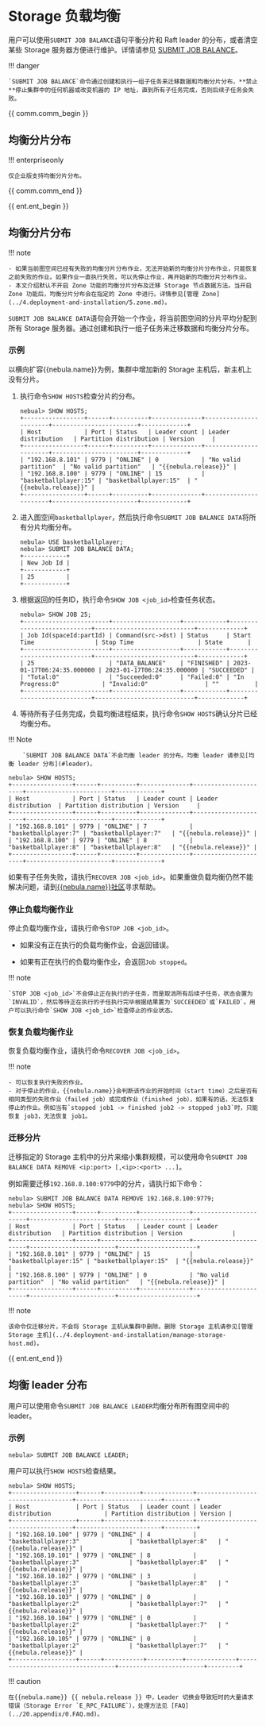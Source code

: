# Storage 负载均衡

用户可以使用`SUBMIT JOB BALANCE`语句平衡分片和 Raft leader 的分布，或者清空某些 Storage 服务器方便进行维护。详情请参见 [SUBMIT JOB BALANCE](../synchronization-and-migration/2.balance-syntax.md)。

!!! danger

    `SUBMIT JOB BALANCE`命令通过创建和执行一组子任务来迁移数据和均衡分片分布，**禁止**停止集群中的任何机器或改变机器的 IP 地址，直到所有子任务完成，否则后续子任务会失败。

{{ comm.comm_begin }}
## 均衡分片分布

!!! enterpriseonly

    仅企业版支持均衡分片分布。
{{ comm.comm_end }}

{{ ent.ent_begin }}
## 均衡分片分布

!!! note

    - 如果当前图空间已经有失败的均衡分片分布作业，无法开始新的均衡分片分布作业，只能恢复之前失败的作业。如果作业一直执行失败，可以先停止作业，再开始新的均衡分片分布作业。
    - 本文介绍默认不开启 Zone 功能的均衡分片分布及迁移 Storage 节点数据方法。当开启 Zone 功能后，均衡分片分布会在指定的 Zone 中进行。详情参见[管理 Zone](../4.deployment-and-installation/5.zone.md)。

`SUBMIT JOB BALANCE DATA`语句会开始一个作业，将当前图空间的分片平均分配到所有 Storage 服务器。通过创建和执行一组子任务来迁移数据和均衡分片分布。

### 示例

以横向扩容{{nebula.name}}为例，集群中增加新的 Storage 主机后，新主机上没有分片。

1. 执行命令`SHOW HOSTS`检查分片的分布。

    ```ngql
    nebual> SHOW HOSTS;
    +-----------------+------+----------+--------------+-----------------------+------------------------+-------------+
    | Host            | Port | Status   | Leader count | Leader distribution   | Partition distribution | Version     |
    +-----------------+------+----------+--------------+-----------------------+------------------------+-------------+
    | "192.168.8.101" | 9779 | "ONLINE" | 0            | "No valid partition"  | "No valid partition"   | "{{nebula.release}}" |
    | "192.168.8.100" | 9779 | "ONLINE" | 15           | "basketballplayer:15" | "basketballplayer:15"  | "{{nebula.release}}" |
    +-----------------+------+----------+--------------+-----------------------+------------------------+-------------+
    ```

2. 进入图空间`basketballplayer`，然后执行命令`SUBMIT JOB BALANCE DATA`将所有分片均衡分布。

    ```ngql
    nebula> USE basketballplayer;
    nebula> SUBMIT JOB BALANCE DATA;
    +------------+
    | New Job Id |
    +------------+
    | 25         |
    +------------+
    ```

3. 根据返回的任务ID，执行命令`SHOW JOB <job_id>`检查任务状态。

    ```ngql
    nebula> SHOW JOB 25;
    +------------------------+-------------------+------------+----------------------------+----------------------------+-------------+
    | Job Id(spaceId:partId) | Command(src->dst) | Status     | Start Time                 | Stop Time                  | State       |
    +------------------------+-------------------+------------+----------------------------+----------------------------+-------------+
    | 25                     | "DATA_BALANCE"    | "FINISHED" | 2023-01-17T06:24:35.000000 | 2023-01-17T06:24:35.000000 | "SUCCEEDED" |
    | "Total:0"              | "Succeeded:0"     | "Failed:0" | "In Progress:0"            | "Invalid:0"                | ""          |
    +------------------------+-------------------+------------+----------------------------+----------------------------+-------------+
    ```

4. 等待所有子任务完成，负载均衡进程结束，执行命令`SHOW HOSTS`确认分片已经均衡分布。

  !!! Note

        `SUBMIT JOB BALANCE DATA`不会均衡 leader 的分布。均衡 leader 请参见[均衡 leader 分布](#leader)。

  ```ngql
  nebula> SHOW HOSTS;
  +-----------------+------+----------+--------------+----------------------+------------------------+-------------+
  | Host            | Port | Status   | Leader count | Leader distribution  | Partition distribution | Version     |
  +-----------------+------+----------+--------------+----------------------+------------------------+-------------+
  | "192.168.8.101" | 9779 | "ONLINE" | 7            | "basketballplayer:7" | "basketballplayer:7"   | "{{nebula.release}}" |
  | "192.168.8.100" | 9779 | "ONLINE" | 8            | "basketballplayer:8" | "basketballplayer:8"   | "{{nebula.release}}" |
  +-----------------+------+----------+--------------+----------------------+------------------------+-------------+
  ```

如果有子任务失败，请执行`RECOVER JOB <job_id>`。如果重做负载均衡仍然不能解决问题，请到[{{nebula.name}}社区](https://discuss.nebula-graph.com.cn/)寻求帮助。

### 停止负载均衡作业

停止负载均衡作业，请执行命令`STOP JOB <job_id>`。

- 如果没有正在执行的负载均衡作业，会返回错误。

- 如果有正在执行的负载均衡作业，会返回`Job stopped`。

!!! note

    `STOP JOB <job_id>`不会停止正在执行的子任务，而是取消所有后续子任务，状态会置为`INVALID`，然后等待正在执行的子任执行完毕根据结果置为`SUCCEEDED`或`FAILED`。用户可以执行命令`SHOW JOB <job_id>`检查停止的作业状态。

### 恢复负载均衡作业

恢复负载均衡作业，请执行命令`RECOVER JOB <job_id>`。

!!! note
  
    - 可以恢复执行失败的作业。
    - 对于停止的作业，{{nebula.name}}会判断该作业的开始时间（start time）之后是否有相同类型的失败作业（failed job）或完成作业（finished job），如果有的话，无法恢复停止的作业。例如当有`stopped job1 -> finished job2 -> stopped job3`时，只能恢复 job3，无法恢复 job1。

### 迁移分片

迁移指定的 Storage 主机中的分片来缩小集群规模，可以使用命令`SUBMIT JOB BALANCE DATA REMOVE <ip:port> [,<ip>:<port> ...]`。

例如需要迁移`192.168.8.100:9779`中的分片，请执行如下命令：

```ngql
nebula> SUBMIT JOB BALANCE DATA REMOVE 192.168.8.100:9779;
nebula> SHOW HOSTS;
+-----------------+------+----------+--------------+-----------------------+------------------------+----------------------+
| Host            | Port | Status   | Leader count | Leader distribution   | Partition distribution | Version              |
+-----------------+------+----------+--------------+-----------------------+------------------------+----------------------+
| "192.168.8.101" | 9779 | "ONLINE" | 15           | "basketballplayer:15" | "basketballplayer:15"  | "{{nebula.release}}" |
| "192.168.8.100" | 9779 | "ONLINE" | 0            | "No valid partition"  | "No valid partition"   | "{{nebula.release}}" |
+-----------------+------+----------+--------------+-----------------------+------------------------+----------------------+
```

!!! note

    该命令仅迁移分片，不会将 Storage 主机从集群中删除。删除 Storage 主机请参见[管理 Storage 主机](../4.deployment-and-installation/manage-storage-host.md)。

{{ ent.ent_end }}

<!-- 下面是注释内容
!!! danger

    `SUBMIT JOB BALANCE`命令通过创建和执行一组子任务来迁移数据和均衡分片分布，不要停止集群中的任何机器或改变机器的 IP 地址，直到所有子任务完成，否则后续子任务会失败。

## 均衡分片分布

### 示例

以横向扩容{{nebula.name}}为例，Zone 中增加新的 Storage 服务器后，新服务器上没有分片。

1. 将新增的 3 台 Storage 服务器加入集群，分别加入图空间`basketballplayer`所属的 Zone。关于 Zone 的介绍请参见[管理逻辑机架（Zone）](../4.deployment-and-installation/5.zone.md)。

  ```ngql
  nebual> ADD HOSTS 192.168.10.103:9779 INTO ZONE "zone1";
  nebual> ADD HOSTS 192.168.10.104:9779 INTO ZONE "zone2";
  nebual> ADD HOSTS 192.168.10.105:9779 INTO ZONE "zone3";
  ```

2. 执行命令 [`SHOW HOSTS`](../3.ngql-guide/7.general-query-statements/6.show/6.show-hosts.md) 检查分片的分布。

  ```ngql
  nebual> SHOW HOSTS;
  +------------------+------+----------+--------------+-----------------------------------+------------------------+---------+
  | Host             | Port | Status   | Leader count | Leader distribution               | Partition distribution | Version |
  +------------------+------+----------+--------------+-----------------------------------+------------------------+---------+
  | "192.168.10.100" | 9779 | "ONLINE" | 4            | "basketballplayer:4"              | "basketballplayer:15"  | "{{nebula.release}}" |
  | "192.168.10.101" | 9779 | "ONLINE" | 8            | "basketballplayer:8"              | "basketballplayer:15"  | "{{nebula.release}}" |
  | "192.168.10.102" | 9779 | "ONLINE" | 3            | "basketballplayer:3"              | "basketballplayer:15"  | "{{nebula.release}}" |
  | "192.168.10.103" | 9779 | "ONLINE" | 0            | "No valid partition"              | "No valid partition"   | "{{nebula.release}}" |
  | "192.168.10.104" | 9779 | "ONLINE" | 0            | "No valid partition"              | "No valid partition"   | "{{nebula.release}}" |
  | "192.168.10.105" | 9779 | "ONLINE" | 0            | "No valid partition"              | "No valid partition"   | "{{nebula.release}}" |
  +------------------+------+----------+--------------+-----------------------------------+------------------------+---------+
  ```

1. 执行命令`BALANCE IN ZONE`将当前图空间内每个 Zone 内部的分片均衡分布。

  ```ngql
  nebula> USE basketballplayer;
  nebula> BALANCE IN ZONE;
  +------------+
  | New Job Id |
  +------------+
  | 30         |
  +------------+
  ```

4. 根据返回的作业 ID，执行命令`SHOW JOB <job_id>`检查作业状态。

  ```ngql
  nebula> SHOW JOB 30;
  +-------------------------+--------------------------------------------+-------------+---------------------------------+---------------------------------+-------------+
  | Job Id(spaceId:partId)  | Command(src->dst)                          | Status      | Start Time                      | Stop Time                       | Error Code  |
  +-------------------------+--------------------------------------------+-------------+---------------------------------+---------------------------------+-------------+
  | 30                      | "DATA_BALANCE"                             | "FINISHED"  | "2022-01-12T02:27:00.000000000" | "2022-01-12T02:30:31.000000000" | "SUCCEEDED" |
  | "30, 23:1"              | "192.168.10.100:9779->192.168.10.103:9779" | "SUCCEEDED" | 2022-01-12T02:27:00.000000      | 2022-01-12T02:27:30.000000      | "SUCCEEDED" |
  | "30, 23:2"              | "192.168.10.100:9779->192.168.10.103:9779" | "SUCCEEDED" | 2022-01-12T02:27:00.000000      | 2022-01-12T02:27:01.000000      | "SUCCEEDED" |
  ......
  | "Total:21"              | "Succeeded:21"                             | "Failed:0"  | "In Progress:0"                 | "Invalid:0"                     | ""          |
  +-------------------------+--------------------------------------------+-------------+---------------------------------+---------------------------------+-------------+
  ```

5. 等待所有子任务完成，负载均衡进程结束，执行命令`SHOW HOSTS`确认分片已经均衡分布。

  !!! Note

        `BALANCE IN ZONE`不会均衡 leader 的分布。均衡 leader 请参见[均衡 leader 分布](#leader)。

  ```ngql
  nebula> SHOW HOSTS;
  +------------------+------+----------+--------------+-----------------------------------+------------------------+---------+
  | Host             | Port | Status   | Leader count | Leader distribution               | Partition distribution | Version |
  +------------------+------+----------+--------------+-----------------------------------+------------------------+---------+
  | "192.168.10.100" | 9779 | "ONLINE" | 4            | "basketballplayer:4"              | "basketballplayer:8"   | "{{nebula.release}}" |
  | "192.168.10.101" | 9779 | "ONLINE" | 8            | "basketballplayer:8"              | "basketballplayer:8"   | "{{nebula.release}}" |
  | "192.168.10.102" | 9779 | "ONLINE" | 3            | "basketballplayer:3"              | "basketballplayer:8"   | "{{nebula.release}}" |
  | "192.168.10.103" | 9779 | "ONLINE" | 0            | "No valid partition"              | "basketballplayer:7"   | "{{nebula.release}}" |
  | "192.168.10.104" | 9779 | "ONLINE" | 0            | "No valid partition"              | "basketballplayer:7"   | "{{nebula.release}}" |
  | "192.168.10.105" | 9779 | "ONLINE" | 0            | "No valid partition"              | "basketballplayer:7"   | "{{nebula.release}}" |
  +------------------+------+-----------+----------+--------------+-----------------------------------+------------------------+---------+
  ```

如果有子任务失败，请重启作业，详情参见[作业管理](../3.ngql-guide/4.job-statements.md)。如果重做负载均衡仍然不能解决问题，请到 [{{nebula.name}}社区](https://discuss.nebula-graph.com.cn/)寻求帮助。

## 停止负载均衡作业

停止负载均衡作业，请执行命令`STOP JOB <job_id>`。

- 如果没有正在执行的负载均衡作业，会返回错误。

- 如果有正在执行的负载均衡作业，会返回`Job stopped`。

!!! note

    - `STOP JOB <job_id>`不会停止正在执行的子任务，而是取消所有后续子任务，状态会置为`INVALID`，然后等待正在执行的子任执行完毕根据结果置为`SUCCEEDED`或`FAILED`。用户可以执行命令`SHOW JOB <job_id>`检查停止的作业状态。
    - 宕机重启后，作业状态变为`QUEUE`，子任务如果之前是`INVALID`或`FAILED`，状态会置为`IN_PROGRESS`，如果是`IN_PROGRESS`或`SUCCEEDED`则保持不变。

一旦所有子任务都完成或停止，用户可以再次执行命令`RECOVER JOB <job_id>`重启作业，子任务按原有的状态继续执行。

## 移除 Storage 服务器

移除指定的 Storage 服务器来缩小集群规模，可以使用命令`BALANCE IN ZONE REMOVE <ip>:<port> [,<ip>:<port> ...]`将指定 Storage 服务器清空，然后使用命令`DROP HOSTS <ip>:<port> [,<ip>:<port> ...]`将指定 Storage 服务器移除。

### 示例

如果需要移除以下两台 Storage 服务器。

|IP 地址|端口|
|:---|:---|
|192.168.10.104|9779|
|192.168.10.105|9779|

1. 执行如下命令清空指定 Storage 服务器：

  ```ngql
  nebula> BALANCE IN ZONE REMOVE 192.168.10.104:9779,192.168.10.105:9779;
  ```

2. 等待作业完成后，执行如下命令移除指定 Storage 服务：

  ```ngql
  nebula> DROP HOSTS 192.168.10.104:9779,192.168.10.105:9779;
  ```
-->
## 均衡 leader 分布

用户可以使用命令`SUBMIT JOB BALANCE LEADER`均衡分布所有图空间中的 leader。

### 示例

```ngql
nebula> SUBMIT JOB BALANCE LEADER;
```

用户可以执行`SHOW HOSTS`检查结果。

```ngql
nebula> SHOW HOSTS;
+------------------+------+----------+--------------+-----------------------------------+------------------------+---------+
| Host             | Port | Status   | Leader count | Leader distribution               | Partition distribution | Version |
+------------------+------+----------+--------------+-----------------------------------+------------------------+---------+
| "192.168.10.100" | 9779 | "ONLINE" | 4            | "basketballplayer:3"              | "basketballplayer:8"   | "{{nebula.release}}" |
| "192.168.10.101" | 9779 | "ONLINE" | 8            | "basketballplayer:3"              | "basketballplayer:8"   | "{{nebula.release}}" |
| "192.168.10.102" | 9779 | "ONLINE" | 3            | "basketballplayer:3"              | "basketballplayer:8"   | "{{nebula.release}}" |
| "192.168.10.103" | 9779 | "ONLINE" | 0            | "basketballplayer:2"              | "basketballplayer:7"   | "{{nebula.release}}" |
| "192.168.10.104" | 9779 | "ONLINE" | 0            | "basketballplayer:2"              | "basketballplayer:7"   | "{{nebula.release}}" |
| "192.168.10.105" | 9779 | "ONLINE" | 0            | "basketballplayer:2"              | "basketballplayer:7"   | "{{nebula.release}}" |
+------------------+------+-----------+----------+--------------+-----------------------------------+------------------------+---------+
```

!!! caution

    在{{nebula.name}} {{ nebula.release }} 中，Leader 切换会导致短时的大量请求错误（Storage Error `E_RPC_FAILURE`），处理方法见 [FAQ](../20.appendix/0.FAQ.md)。
